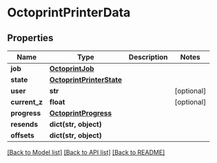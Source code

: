 # OctoprintPrinterData


## Properties
Name | Type | Description | Notes
------------ | ------------- | ------------- | -------------
**job** | [**OctoprintJob**](OctoprintJob.md) |  | 
**state** | [**OctoprintPrinterState**](OctoprintPrinterState.md) |  | 
**user** | **str** |  | [optional] 
**current_z** | **float** |  | [optional] 
**progress** | [**OctoprintProgress**](OctoprintProgress.md) |  | 
**resends** | **dict(str, object)** |  | 
**offsets** | **dict(str, object)** |  | 

[[Back to Model list]](../README.md#documentation-for-models) [[Back to API list]](../README.md#documentation-for-api-endpoints) [[Back to README]](../README.md)


